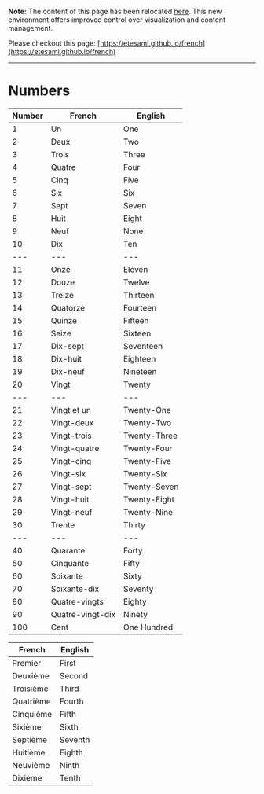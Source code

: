 **Note:** The content of this page has been relocated [here](https://etesami.github.io/french). This new environment offers improved control over visualization and content management.

Please checkout this page: [https://etesami.github.io/french](https://etesami.github.io/french)

---

# Numbers

| Number | French           | English      |
| ------ | ---------------- | ------------ |
| 1      | Un               | One          |
| 2      | Deux             | Two          |
| 3      | Trois            | Three        |
| 4      | Quatre           | Four         |
| 5      | Cinq             | Five         |
| 6      | Six              | Six          |
| 7      | Sept             | Seven        |
| 8      | Huit             | Eight        |
| 9      | Neuf             | None         |
| 10     | Dix              | Ten          |
| ---    | ---              | ---          |
| 11     | Onze             | Eleven       |
| 12     | Douze            | Twelve       |
| 13     | Treize           | Thirteen     |
| 14     | Quatorze         | Fourteen     |
| 15     | Quinze           | Fifteen      |
| 16     | Seize            | Sixteen      |
| 17     | Dix-sept         | Seventeen    |
| 18     | Dix-huit         | Eighteen     |
| 19     | Dix-neuf         | Nineteen     |
| 20     | Vingt            | Twenty       |
| ---    | ---              | ---          |
| 21     | Vingt et un      | Twenty-One   |
| 22     | Vingt-deux       | Twenty-Two   |
| 23     | Vingt-trois      | Twenty-Three |
| 24     | Vingt-quatre     | Twenty-Four  |
| 25     | Vingt-cinq       | Twenty-Five  |
| 26     | Vingt-six        | Twenty-Six   |
| 27     | Vingt-sept       | Twenty-Seven |
| 28     | Vingt-huit       | Twenty-Eight |
| 29     | Vingt-neuf       | Twenty-Nine  |
| 30     | Trente           | Thirty       |
| ---    | ---              | ---          |
| 40     | Quarante         | Forty        |
| 50     | Cinquante        | Fifty        |
| 60     | Soixante         | Sixty        |
| 70     | Soixante-dix     | Seventy      |
| 80     | Quatre-vingts    | Eighty       |
| 90     | Quatre-vingt-dix | Ninety       |
| 100    | Cent             | One Hundred  |


| French    | English |
| --------- | ------- |
| Premier   | First   |
| Deuxième  | Second  |
| Troisième | Third   |
| Quatrième | Fourth  |
| Cinquième | Fifth   |
| Sixième   | Sixth   |
| Septième  | Seventh |
| Huitième  | Eighth  |
| Neuvième  | Ninth   |
| Dixième   | Tenth   |
